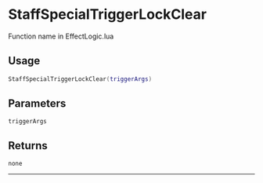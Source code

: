 # StaffSpecialTriggerLockClear
Function name in EffectLogic.lua
## Usage
```lua
StaffSpecialTriggerLockClear(triggerArgs)
```
## Parameters
`triggerArgs`
## Returns
`none`

---